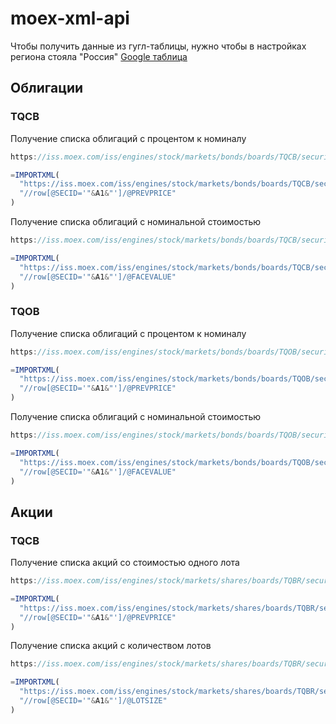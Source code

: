 # moex-xml-api

Чтобы получить данные из гугл-таблицы, нужно чтобы в настройках региона стояла "Россия"
[Google таблица](https://docs.google.com/spreadsheets/d/1c7akGp4hwZpsmysTj_YQ4U8zGnNBllEWy-EpRW0UTDU/edit?usp=sharing)

## Облигации
### TQCB
Получение списка облигаций с процентом к номиналу
```ts
https://iss.moex.com/iss/engines/stock/markets/bonds/boards/TQCB/securities.xml?iss.meta=off&iss.only=securities&securities.columns=SECID,PREVPRICE

=IMPORTXML(
  "https://iss.moex.com/iss/engines/stock/markets/bonds/boards/TQCB/securities.xml?iss.meta=off&iss.only=securities&securities.columns=SECID,PREVPRICE",
  "//row[@SECID='"&A1&"']/@PREVPRICE"
)
```

Получение списка облигаций с номинальной стоимостью
```ts
https://iss.moex.com/iss/engines/stock/markets/bonds/boards/TQCB/securities.xml?iss.meta=off&iss.only=securities&securities.columns=SECID,FACEVALUE

=IMPORTXML(
  "https://iss.moex.com/iss/engines/stock/markets/bonds/boards/TQCB/securities.xml?iss.meta=off&iss.only=securities&securities.columns=SECID,FACEVALUE",
  "//row[@SECID='"&A1&"']/@FACEVALUE"
)
```

### TQOB
Получение списка облигаций с процентом к номиналу
```ts
https://iss.moex.com/iss/engines/stock/markets/bonds/boards/TQOB/securities.xml?iss.meta=off&iss.only=securities&securities.columns=SECID,PREVPRICE

=IMPORTXML(
  "https://iss.moex.com/iss/engines/stock/markets/bonds/boards/TQOB/securities.xml?iss.meta=off&iss.only=securities&securities.columns=SECID,PREVPRICE",
  "//row[@SECID='"&A1&"']/@PREVPRICE"
)
```

Получение списка облигаций с номинальной стоимостью
```ts
https://iss.moex.com/iss/engines/stock/markets/bonds/boards/TQOB/securities.xml?iss.meta=off&iss.only=securities&securities.columns=SECID,FACEVALUE

=IMPORTXML(
  "https://iss.moex.com/iss/engines/stock/markets/bonds/boards/TQOB/securities.xml?iss.meta=off&iss.only=securities&securities.columns=SECID,FACEVALUE",
  "//row[@SECID='"&A1&"']/@FACEVALUE"
)
```


## Акции
### TQCB
Получение списка акций со стоимостью одного лота
```ts
https://iss.moex.com/iss/engines/stock/markets/shares/boards/TQBR/securities.xml?iss.meta=off&iss.only=securities&securities.columns=SECID,PREVPRICE

=IMPORTXML(
  "https://iss.moex.com/iss/engines/stock/markets/shares/boards/TQBR/securities.xml?iss.meta=off&iss.only=securities&securities.columns=SECID,PREVPRICE",
  "//row[@SECID='"&A1&"']/@PREVPRICE"
)
```

Получение списка акций с количеством лотов
```ts
https://iss.moex.com/iss/engines/stock/markets/shares/boards/TQBR/securities.xml?iss.meta=off&iss.only=securities&securities.columns=SECID,LOTSIZE

=IMPORTXML(
  "https://iss.moex.com/iss/engines/stock/markets/shares/boards/TQBR/securities.xml?iss.meta=off&iss.only=securities&securities.columns=SECID,LOTSIZE",
  "//row[@SECID='"&A1&"']/@LOTSIZE"
)
```
